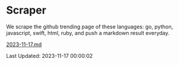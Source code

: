# Scraper

We scrape the github trending page of these languages: go, python, javascript, swift, html, ruby, and push a markdown result everyday.

[2023-11-17.md](https://github.com/henson/Scraper/blob/master/2023-11-17.md)

Last Updated: 2023-11-17 00:00:02